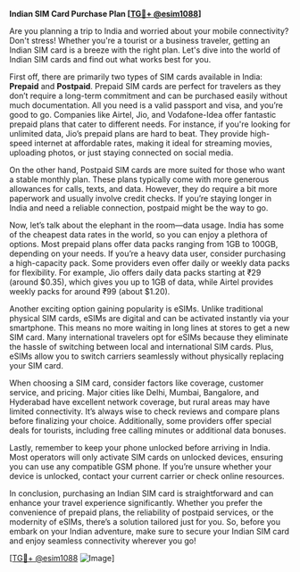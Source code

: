 **Indian SIM Card Purchase Plan [[TG💪+ @esim1088](https://t.me/s/esim1088)]**

Are you planning a trip to India and worried about your mobile connectivity? Don't stress! Whether you're a tourist or a business traveler, getting an Indian SIM card is a breeze with the right plan. Let's dive into the world of Indian SIM cards and find out what works best for you.

First off, there are primarily two types of SIM cards available in India: **Prepaid** and **Postpaid**. Prepaid SIM cards are perfect for travelers as they don’t require a long-term commitment and can be purchased easily without much documentation. All you need is a valid passport and visa, and you’re good to go. Companies like Airtel, Jio, and Vodafone-Idea offer fantastic prepaid plans that cater to different needs. For instance, if you're looking for unlimited data, Jio’s prepaid plans are hard to beat. They provide high-speed internet at affordable rates, making it ideal for streaming movies, uploading photos, or just staying connected on social media.

On the other hand, Postpaid SIM cards are more suited for those who want a stable monthly plan. These plans typically come with more generous allowances for calls, texts, and data. However, they do require a bit more paperwork and usually involve credit checks. If you’re staying longer in India and need a reliable connection, postpaid might be the way to go.

Now, let’s talk about the elephant in the room—data usage. India has some of the cheapest data rates in the world, so you can enjoy a plethora of options. Most prepaid plans offer data packs ranging from 1GB to 100GB, depending on your needs. If you’re a heavy data user, consider purchasing a high-capacity pack. Some providers even offer daily or weekly data packs for flexibility. For example, Jio offers daily data packs starting at ₹29 (around $0.35), which gives you up to 1GB of data, while Airtel provides weekly packs for around ₹99 (about $1.20).

Another exciting option gaining popularity is eSIMs. Unlike traditional physical SIM cards, eSIMs are digital and can be activated instantly via your smartphone. This means no more waiting in long lines at stores to get a new SIM card. Many international travelers opt for eSIMs because they eliminate the hassle of switching between local and international SIM cards. Plus, eSIMs allow you to switch carriers seamlessly without physically replacing your SIM card.

When choosing a SIM card, consider factors like coverage, customer service, and pricing. Major cities like Delhi, Mumbai, Bangalore, and Hyderabad have excellent network coverage, but rural areas may have limited connectivity. It’s always wise to check reviews and compare plans before finalizing your choice. Additionally, some providers offer special deals for tourists, including free calling minutes or additional data bonuses.

Lastly, remember to keep your phone unlocked before arriving in India. Most operators will only activate SIM cards on unlocked devices, ensuring you can use any compatible GSM phone. If you’re unsure whether your device is unlocked, contact your current carrier or check online resources.

In conclusion, purchasing an Indian SIM card is straightforward and can enhance your travel experience significantly. Whether you prefer the convenience of prepaid plans, the reliability of postpaid services, or the modernity of eSIMs, there’s a solution tailored just for you. So, before you embark on your Indian adventure, make sure to secure your Indian SIM card and enjoy seamless connectivity wherever you go!

[[TG💪+ @esim1088](https://t.me/s/esim1088) ![Image](https://i.postimg.cc/Y0z9fWf4/image.png)]